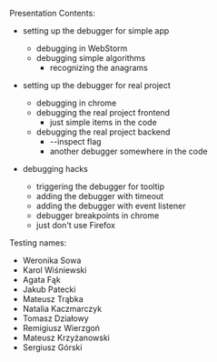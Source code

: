 Presentation Contents:

- setting up the debugger for simple app
    - debugging in WebStorm
    - debugging simple algorithms
        - recognizing the anagrams

- setting up the debugger for real project
    - debugging in chrome
    - debugging the real project frontend
        - just simple items in the code
    - debugging the real project backend
        - --inspect flag
        - another debugger somewhere in the code

- debugging hacks
    - triggering the debugger for tooltip
    - adding the debugger with timeout
    - adding the debugger with event listener
    - debugger breakpoints in chrome
    - just don't use Firefox




Testing names:
- Weronika Sowa
- Karol Wiśniewski
- Agata Fąk
- Jakub Patecki
- Mateusz Trąbka
- Natalia Kaczmarczyk
- Tomasz Działowy
- Remigiusz Wierzgoń
- Mateusz Krzyżanowski
- Sergiusz Górski